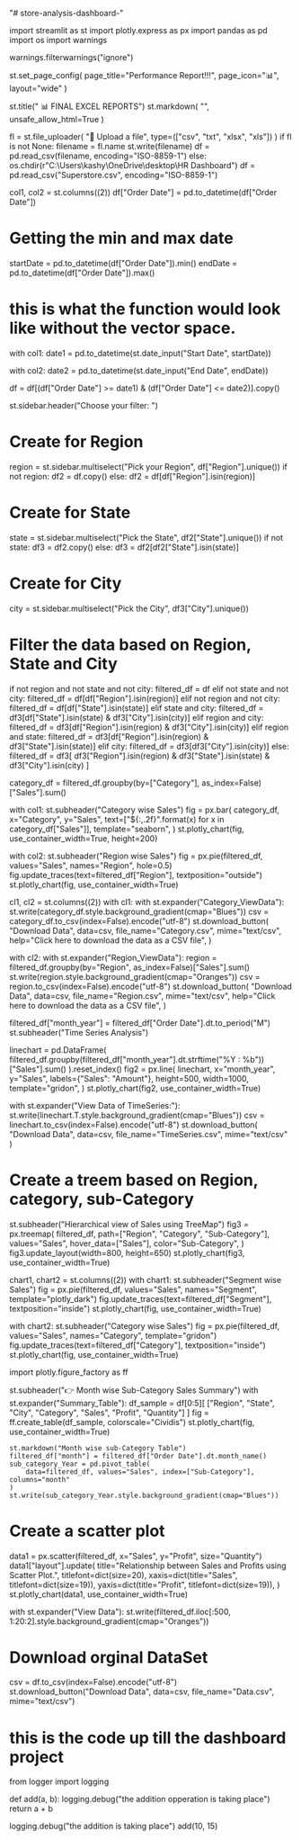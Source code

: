 "# store-analysis-dashboard-" 

import streamlit as st
import plotly.express as px
import pandas as pd
import os
import warnings

warnings.filterwarnings("ignore")

st.set_page_config(
    page_title="Performance Report!!!", page_icon=":bar_chart:", layout="wide"
)

st.title(" :bar_chart: FINAL EXCEL REPORTS")
st.markdown(
    "<style>div.block-container{padding-top:3rem;}</style>", unsafe_allow_html=True
)

fl = st.file_uploader(
    ":file_folder: Upload a file", type=(["csv", "txt", "xlsx", "xls"])
)
if fl is not None:
    filename = fl.name
    st.write(filename)
    df = pd.read_csv(filename, encoding="ISO-8859-1")
else:
    os.chdir(r"C:\Users\kashy\OneDrive\desktop\HR Dashboard")
    df = pd.read_csv("Superstore.csv", encoding="ISO-8859-1")

col1, col2 = st.columns((2))
df["Order Date"] = pd.to_datetime(df["Order Date"])

# Getting the min and max date
startDate = pd.to_datetime(df["Order Date"]).min()
endDate = pd.to_datetime(df["Order Date"]).max()
# this is what the function would look like without the vector space.

with col1:
    date1 = pd.to_datetime(st.date_input("Start Date", startDate))

with col2:
    date2 = pd.to_datetime(st.date_input("End Date", endDate))

df = df[(df["Order Date"] >= date1) & (df["Order Date"] <= date2)].copy()

st.sidebar.header("Choose your filter: ")
# Create for Region
region = st.sidebar.multiselect("Pick your Region", df["Region"].unique())
if not region:
    df2 = df.copy()
else:
    df2 = df[df["Region"].isin(region)]

# Create for State
state = st.sidebar.multiselect("Pick the State", df2["State"].unique())
if not state:
    df3 = df2.copy()
else:
    df3 = df2[df2["State"].isin(state)]

# Create for City
city = st.sidebar.multiselect("Pick the City", df3["City"].unique())

# Filter the data based on Region, State and City

if not region and not state and not city:
    filtered_df = df
elif not state and not city:
    filtered_df = df[df["Region"].isin(region)]
elif not region and not city:
    filtered_df = df[df["State"].isin(state)]
elif state and city:
    filtered_df = df3[df["State"].isin(state) & df3["City"].isin(city)]
elif region and city:
    filtered_df = df3[df["Region"].isin(region) & df3["City"].isin(city)]
elif region and state:
    filtered_df = df3[df["Region"].isin(region) & df3["State"].isin(state)]
elif city:
    filtered_df = df3[df3["City"].isin(city)]
else:
    filtered_df = df3[
        df3["Region"].isin(region) & df3["State"].isin(state) & df3["City"].isin(city)
    ]

category_df = filtered_df.groupby(by=["Category"], as_index=False)["Sales"].sum()

with col1:
    st.subheader("Category wise Sales")
    fig = px.bar(
        category_df,
        x="Category",
        y="Sales",
        text=["${:,.2f}".format(x) for x in category_df["Sales"]],
        template="seaborn",
    )
    st.plotly_chart(fig, use_container_width=True, height=200)

with col2:
    st.subheader("Region wise Sales")
    fig = px.pie(filtered_df, values="Sales", names="Region", hole=0.5)
    fig.update_traces(text=filtered_df["Region"], textposition="outside")
    st.plotly_chart(fig, use_container_width=True)

cl1, cl2 = st.columns((2))
with cl1:
    with st.expander("Category_ViewData"):
        st.write(category_df.style.background_gradient(cmap="Blues"))
        csv = category_df.to_csv(index=False).encode("utf-8")
        st.download_button(
            "Download Data",
            data=csv,
            file_name="Category.csv",
            mime="text/csv",
            help="Click here to download the data as a CSV file",
        )

with cl2:
    with st.expander("Region_ViewData"):
        region = filtered_df.groupby(by="Region", as_index=False)["Sales"].sum()
        st.write(region.style.background_gradient(cmap="Oranges"))
        csv = region.to_csv(index=False).encode("utf-8")
        st.download_button(
            "Download Data",
            data=csv,
            file_name="Region.csv",
            mime="text/csv",
            help="Click here to download the data as a CSV file",
        )

filtered_df["month_year"] = filtered_df["Order Date"].dt.to_period("M")
st.subheader("Time Series Analysis")

linechart = pd.DataFrame(
    filtered_df.groupby(filtered_df["month_year"].dt.strftime("%Y : %b"))["Sales"].sum()
).reset_index()
fig2 = px.line(
    linechart,
    x="month_year",
    y="Sales",
    labels={"Sales": "Amount"},
    height=500,
    width=1000,
    template="gridon",
)
st.plotly_chart(fig2, use_container_width=True)

with st.expander("View Data of TimeSeries:"):
    st.write(linechart.T.style.background_gradient(cmap="Blues"))
    csv = linechart.to_csv(index=False).encode("utf-8")
    st.download_button(
        "Download Data", data=csv, file_name="TimeSeries.csv", mime="text/csv"
    )

# Create a treem based on Region, category, sub-Category
st.subheader("Hierarchical view of Sales using TreeMap")
fig3 = px.treemap(
    filtered_df,
    path=["Region", "Category", "Sub-Category"],
    values="Sales",
    hover_data=["Sales"],
    color="Sub-Category",
)
fig3.update_layout(width=800, height=650)
st.plotly_chart(fig3, use_container_width=True)

chart1, chart2 = st.columns((2))
with chart1:
    st.subheader("Segment wise Sales")
    fig = px.pie(filtered_df, values="Sales", names="Segment", template="plotly_dark")
    fig.update_traces(text=filtered_df["Segment"], textposition="inside")
    st.plotly_chart(fig, use_container_width=True)

with chart2:
    st.subheader("Category wise Sales")
    fig = px.pie(filtered_df, values="Sales", names="Category", template="gridon")
    fig.update_traces(text=filtered_df["Category"], textposition="inside")
    st.plotly_chart(fig, use_container_width=True)

import plotly.figure_factory as ff

st.subheader(":point_right: Month wise Sub-Category Sales Summary")
with st.expander("Summary_Table"):
    df_sample = df[0:5][
        ["Region", "State", "City", "Category", "Sales", "Profit", "Quantity"]
    ]
    fig = ff.create_table(df_sample, colorscale="Cividis")
    st.plotly_chart(fig, use_container_width=True)

    st.markdown("Month wise sub-Category Table")
    filtered_df["month"] = filtered_df["Order Date"].dt.month_name()
    sub_category_Year = pd.pivot_table(
        data=filtered_df, values="Sales", index=["Sub-Category"], columns="month"
    )
    st.write(sub_category_Year.style.background_gradient(cmap="Blues"))

# Create a scatter plot
data1 = px.scatter(filtered_df, x="Sales", y="Profit", size="Quantity")
data1["layout"].update(
    title="Relationship between Sales and Profits using Scatter Plot.",
    titlefont=dict(size=20),
    xaxis=dict(title="Sales", titlefont=dict(size=19)),
    yaxis=dict(title="Profit", titlefont=dict(size=19)),
)
st.plotly_chart(data1, use_container_width=True)

with st.expander("View Data"):
    st.write(filtered_df.iloc[:500, 1:20:2].style.background_gradient(cmap="Oranges"))

# Download orginal DataSet
csv = df.to_csv(index=False).encode("utf-8")
st.download_button("Download Data", data=csv, file_name="Data.csv", mime="text/csv")
#  this is the code up till the dashboard project


from logger import logging


def add(a, b):
    logging.debug("the addition opperation is taking place")
    return a + b


logging.debug("the addition is taking place")
add(10, 15)
